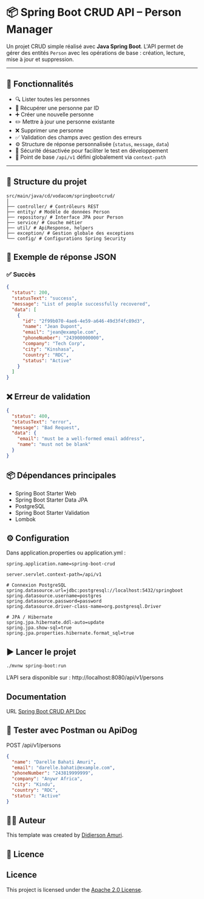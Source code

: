 # 📦 Spring Boot CRUD API – Person Manager

Un projet CRUD simple réalisé avec **Java Spring Boot**. L'API permet de gérer des entités `Person` avec les opérations de base : création, lecture, mise à jour et suppression.

---

## 🚀 Fonctionnalités

- 🔍 Lister toutes les personnes
- 🧍 Récupérer une personne par ID
- ➕ Créer une nouvelle personne
- ✏️ Mettre à jour une personne existante
- ❌ Supprimer une personne
- ✅ Validation des champs avec gestion des erreurs
- ⚙️ Structure de réponse personnalisée (`status`, `message`, `data`)
- 🔐 Sécurité désactivée pour faciliter le test en développement
- 📎 Point de base `/api/v1` défini globalement via `context-path`

---

## 📁 Structure du projet
```
src/main/java/cd/vodacom/springbootcrud/
│
├── controller/ # Contrôleurs REST
├── entity/ # Modèle de données Person
├── repository/ # Interface JPA pour Person
├── service/ # Couche métier
├── util/ # ApiResponse, helpers
├── exception/ # Gestion globale des exceptions
└── config/ # Configurations Spring Security
```

## 📄 Exemple de réponse JSON
### ✅ Succès

```json
{
  "status": 200,
  "statusText": "success",
  "message": "List of people successfully recovered",
  "data": [
    {
      "id": "2f99b070-4ae6-4e59-a646-49d3f4fc89d3",
      "name": "Jean Dupont",
      "email": "jean@example.com",
      "phoneNumber": "243900000000",
      "company": "Tech Corp",
      "city": "Kinshasa",
      "country": "RDC",
      "status": "Active"
    }
  ]
}
```


## ❌ Erreur de validation
```json
{
  "status": 400,
  "statusText": "error",
  "message": "Bad Request",
  "data": {
    "email": "must be a well-formed email address",
    "name": "must not be blank"
  }
}
```

## 📦 Dépendances principales

* Spring Boot Starter Web 
* Spring Boot Starter Data JPA 
* PostgreSQL
* Spring Boot Starter Validation 
* Lombok

## ⚙️ Configuration
Dans application.properties ou application.yml :
```properties
spring.application.name=spring-boot-crud

server.servlet.context-path=/api/v1

# Connexion PostgreSQL
spring.datasource.url=jdbc:postgresql://localhost:5432/springboot
spring.datasource.username=postgres
spring.datasource.password=password
spring.datasource.driver-class-name=org.postgresql.Driver

# JPA / Hibernate
spring.jpa.hibernate.ddl-auto=update
spring.jpa.show-sql=true
spring.jpa.properties.hibernate.format_sql=true
```

## ▶️ Lancer le projet
```bash
./mvnw spring-boot:run
```
L’API sera disponible sur : http://localhost:8080/api/v1/persons

## Documentation
URL [Spring Boot CRUD API Doc](https://apidog.com/apidoc/shared/c3f87695-3e3b-47ec-bcc5-83d5c7ce8063/detele-19499746e0)

## 🔧 Tester avec Postman ou ApiDog
POST /api/v1/persons
```json
{
  "name": "Darelle Bahati Amuri",
  "email": "darelle.bahati@example.com",
  "phoneNumber": "243819999999",
  "company": "Anywr Africa",
  "city": "Kindu",
  "country": "RDC",
  "status": "Active"
} 
```

## 🧑‍💻 Auteur
This template was created by [Didierson Amuri](https://github.com/didiamuri).

## 📜 Licence
## Licence
This project is licensed under the [Apache 2.0 License](https://www.apache.org/licenses/LICENSE-2.0).